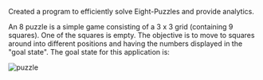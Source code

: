 Created a program to efficiently solve Eight-Puzzles and provide analytics.

An 8 puzzle is a simple game consisting of a 3 x 3 grid (containing 9 squares). One of the squares is empty.
The objective is to move to squares around into different positions and having the numbers displayed in the "goal state".
The goal state for this application is:

![puzzle](https://github.com/michaelvong/Eight-Puzzle-Solver/assets/72327548/f23a7260-61e8-4999-8dd4-62efda1b689c)
